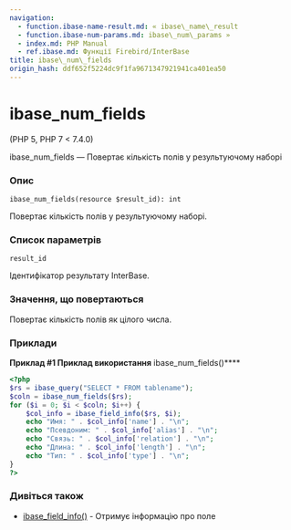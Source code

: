 ```yaml
---
navigation:
  - function.ibase-name-result.md: « ibase\_name\_result
  - function.ibase-num-params.md: ibase\_num\_params »
  - index.md: PHP Manual
  - ref.ibase.md: Функції Firebird/InterBase
title: ibase\_num\_fields
origin_hash: ddf652f5224dc9f1fa9671347921941ca401ea50
---
```

# ibase\_num\_fields

(PHP 5, PHP 7 < 7.4.0)

ibase\_num\_fields — Повертає кількість полів у результуючому наборі

### Опис

```methodsynopsis
ibase_num_fields(resource $result_id): int
```

Повертає кількість полів у результуючому наборі.

### Список параметрів

`result_id`

Ідентифікатор результату InterBase.

### Значення, що повертаються

Повертає кількість полів як цілого числа.

### Приклади

**Приклад #1 Приклад використання** ibase\_num\_fields()\*\*\*\*

```php
<?php
$rs = ibase_query("SELECT * FROM tablename");
$coln = ibase_num_fields($rs);
for ($i = 0; $i < $coln; $i++) {
    $col_info = ibase_field_info($rs, $i);
    echo "Имя: " . $col_info['name'] . "\n";
    echo "Псевдоним: " . $col_info['alias'] . "\n";
    echo "Связь: " . $col_info['relation'] . "\n";
    echo "Длина: " . $col_info['length'] . "\n";
    echo "Тип: " . $col_info['type'] . "\n";
}
?>
```

### Дивіться також

-   [ibase\_field\_info()](function.ibase-field-info.md) \- Отримує інформацію про поле
